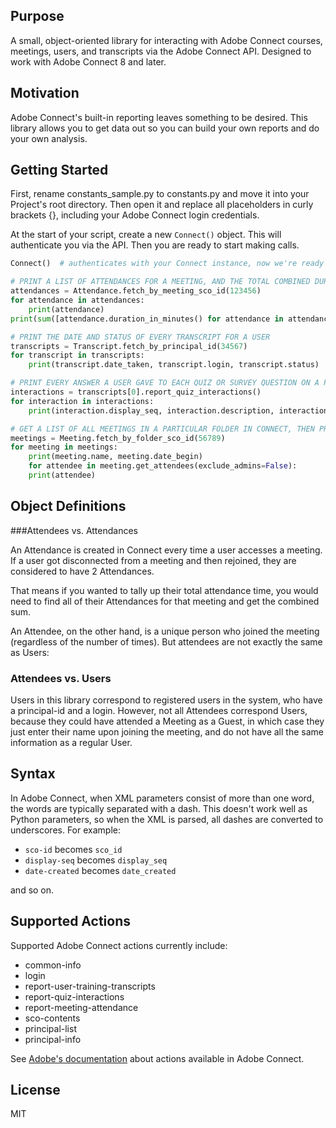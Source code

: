 ## Purpose

A small, object-oriented library for interacting with Adobe Connect
courses, meetings, users, and transcripts via the Adobe Connect API. Designed to work with Adobe Connect 8 and later.

## Motivation

Adobe Connect's built-in reporting leaves something to be desired. This library allows you to get data out so you can build your own reports and do your own analysis.

## Getting Started

First, rename constants_sample.py to constants.py and move it into your Project's root directory. Then open it and replace all placeholders in curly brackets {}, including your Adobe Connect login credentials.

At the start of your script, create a new `Connect()` object. This will authenticate you via the API. Then you are ready to start making calls.

```python
Connect()  # authenticates with your Connect instance, now we're ready to make calls

# PRINT A LIST OF ATTENDANCES FOR A MEETING, AND THE TOTAL COMBINED DURATION
attendances = Attendance.fetch_by_meeting_sco_id(123456)
for attendance in attendances:
	print(attendance)
print(sum([attendance.duration_in_minutes() for attendance in attendances]))

# PRINT THE DATE AND STATUS OF EVERY TRANSCRIPT FOR A USER
transcripts = Transcript.fetch_by_principal_id(34567)
for transcript in transcripts:
	print(transcript.date_taken, transcript.login, transcript.status)

# PRINT EVERY ANSWER A USER GAVE TO EACH QUIZ OR SURVEY QUESTION ON A PARTICULAR TRANSCRIPT
interactions = transcripts[0].report_quiz_interactions()
for interaction in interactions:
	print(interaction.display_seq, interaction.description, interaction.response)

# GET A LIST OF ALL MEETINGS IN A PARTICULAR FOLDER IN CONNECT, THEN PRINT A LIST OF ATTENDEES
meetings = Meeting.fetch_by_folder_sco_id(56789)
for meeting in meetings:
    print(meeting.name, meeting.date_begin)
    for attendee in meeting.get_attendees(exclude_admins=False):
	print(attendee)
```

## Object Definitions

###Attendees vs. Attendances

An Attendance is created in Connect every time a user accesses a meeting. If a user got disconnected from a meeting and then rejoined, they are considered to have 2 Attendances.

That means if you wanted to tally up their total attendance time, you would need to find all of their Attendances for that meeting and get the combined sum.

An Attendee, on the other hand, is a unique person who joined the meeting (regardless of the number of times). But attendees are not exactly the same as Users:

### Attendees vs. Users

Users in this library correspond to registered users in the system, who have a principal-id and a login. However, not all Attendees correspond Users, because they could have attended a Meeting as a Guest, in which case they just enter their name upon joining the meeting, and do not have all the same information as a regular User.

## Syntax

In Adobe Connect, when XML parameters consist of more than one word, the words are typically separated with a dash. This doesn't work well as Python parameters, so when the XML is parsed, all dashes are converted to underscores. For example:

- `sco-id` becomes `sco_id`
- `display-seq` becomes `display_seq`
- `date-created` becomes `date_created`

and so on.

## Supported Actions

Supported Adobe Connect actions currently include:

- common-info
- login
- report-user-training-transcripts
- report-quiz-interactions
- report-meeting-attendance
- sco-contents
- principal-list
- principal-info

See [Adobe's documentation](http://help.adobe.com/en_US/connect/8.0/webservices/WS26a970dc1da1c212717c4d5b12183254583-8000_SP1.html "Adobe Connect API Actions") about actions available in Adobe Connect.

## License

MIT
